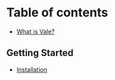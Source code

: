 # Table of contents

* [What is Vale?](README.md)

## Getting Started

* [Installation](installation.md)


